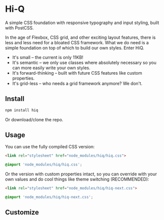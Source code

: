 # Hi-Q
A simple CSS foundation with responsive typography and input styling, built with PostCSS.


In the age of Flexbox, CSS grid, and other exciting layout features, there is less and less need for a bloated CSS framework. What we do need is a simple foundation on top of which to build our own styles. Enter HiQ.

* It's small – the current is only 11KB!
* It's semantic – we only use classes where absolutely necessary so you can more easily write your own styles.
* It's forward-thinking – built with future CSS features like custom properties.
* It's grid-less – who needs a grid framework anymore? We don't.

## Install

```sh
npm install hiq
```

Or download/clone the repo.

## Usage

You can use the fully compiled CSS version:

```html
<link rel="stylesheet" href="node_modules/hiq/hiq.css">
```
```css
@import 'node_modules/hiq/hiq.css';
```

Or the version with custom properties intact, so you can override with your own values and do cool things like theme switching (RECOMMENDED):

```html
<link rel="stylesheet" href="node_modules/hiq/hiq-next.css">
```
```css
@import 'node_modules/hiq/hiq-next.css';
```

## Customize

